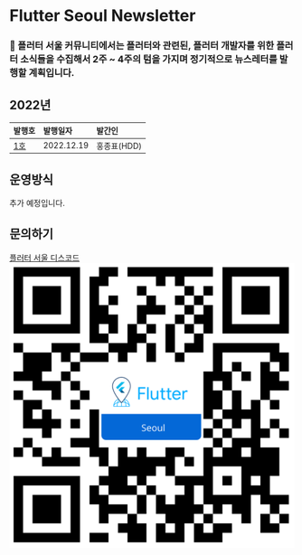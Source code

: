 # Flutter Seoul Newsletter

### 📰 플러터 서울 커뮤니티에서는 **플러터와 관련된, 플러터 개발자를 위한 플러터 소식**들을 수집해서 2주 ~ 4주의 텀을 가지며 정기적으로 뉴스레터를 발행할 계획입니다.
### 

## 2022년

| 발행호                                                                           | 발행일자       | 발간인              |
|:------------------------------------------------------------------------------|:-----------|:-----------------|
| [1호](https://github.com/flutter-korea/newsletter/blob/main/newsletters/newsletter_1st.md) | 2022.12.19 | 홍종표(HDD)         |



## 운영방식
추가 예정입니다.

## 문의하기
[플러터 서울 디스코드](http://flutter-seoul.com/)
![QR코드](./assets/flutter_seoul_qrcode.png)
